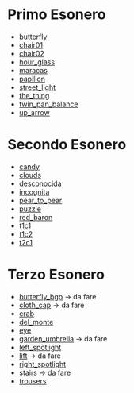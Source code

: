 # Primo Esonero
- [butterfly](./butterfly/)
- [chair01](./chair01/)
- [chair02](./chair02/)
- [hour_glass](./hour_glass/)
- [maracas](./maracas/)
- [papillon](./papillon/)
- [street_light](./street_light/)
- [the_thing](./the_thing/)
- [twin_pan_balance](./twin_pan_balance/)
- [up_arrow](./up_arrow/)
# Secondo Esonero
- [candy](./candy/)
- [clouds](./clouds/)
- [desconocida](./desconocida/)
- [incognita](./incognita/)
- [pear_to_pear](./pear_to_pear/)
- [puzzle](./puzzle/)
- [red_baron](./red_baron/)
- [t1c1](./t1c1/)
- [t1c2](./t1c2/)
- [t2c1](./t2c1/)
# Terzo Esonero
- [butterfly_bgp](./butterfly_bgp/) -> da fare
- [cloth_cap](./cloth_cap/) -> da fare
- [crab](./crab/)
- [del_monte](./del_monte/)
- [eye](./eye)
- [garden_umbrella](./garden_umbrella/) -> da fare
- [left_spotlight](./left_spotlight/)
- [lift](./lift/) -> da fare
- [right_spotlight](./right_spotlight/)
- [stairs](./stairs/) -> da fare
- [trousers](./trousers/)